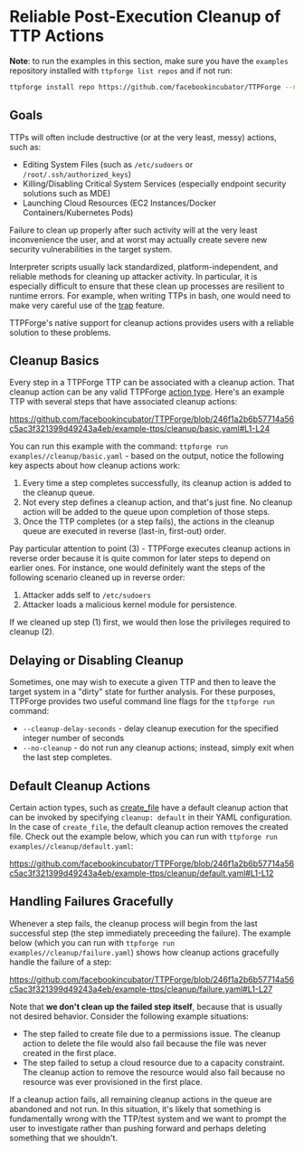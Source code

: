 # Reliable Post-Execution Cleanup of TTP Actions

**Note**: to run the examples in this section, make sure you have the `examples`
repository installed with `ttpforge list repos` and if not run:

```bash
ttpforge install repo https://github.com/facebookincubator/TTPForge --name examples
```

## Goals

TTPs will often include destructive (or at the very least, messy) actions, such
as:

- Editing System Files (such as `/etc/sudoers` or `/root/.ssh/authorized_keys`)
- Killing/Disabling Critical System Services (especially endpoint security
  solutions such as MDE)
- Launching Cloud Resources (EC2 Instances/Docker Containers/Kubernetes Pods)

Failure to clean up properly after such activity will at the very least
inconvenience the user, and at worst may actually create severe new security
vulnerabilities in the target system.

Interpreter scripts usually lack standardized, platform-independent, and
reliable methods for cleaning up attacker activity. In particular, it is
especially difficult to ensure that these clean up processes are resilient to
runtime errors. For example, when writing TTPs in bash, one would need to make
very careful use of the
[trap](https://tldp.org/LDP/Bash-Beginners-Guide/html/sect_12_02.html) feature.

TTPForge's native support for cleanup actions provides users with a reliable
solution to these problems.

## Cleanup Basics

Every step in a TTPForge TTP can be associated with a cleanup action. That
cleanup action can be any valid TTPForge [action type](actions.md). Here's an
example TTP with several steps that have associated cleanup actions:

https://github.com/facebookincubator/TTPForge/blob/246f1a2b6b57714a56c5ac3f321399d49243a4eb/example-ttps/cleanup/basic.yaml#L1-L24

You can run this example with the command:
`ttpforge run examples//cleanup/basic.yaml` - based on the output, notice the
following key aspects about how cleanup actions work:

1. Every time a step completes successfully, its cleanup action is added to the
   cleanup queue.
1. Not every step defines a cleanup action, and that's just fine. No cleanup
   action will be added to the queue upon completion of those steps.
1. Once the TTP completes (or a step fails), the actions in the cleanup queue
   are executed in reverse (last-in, first-out) order.

Pay particular attention to point (3) - TTPForge executes cleanup actions in
reverse order because it is quite common for later steps to depend on earlier
ones. For instance, one would definitely want the steps of the following
scenario cleaned up in reverse order:

1. Attacker adds self to `/etc/sudoers`
1. Attacker loads a malicious kernel module for persistence.

If we cleaned up step (1) first, we would then lose the privileges required to
cleanup (2).

## Delaying or Disabling Cleanup

Sometimes, one may wish to execute a given TTP and then to leave the target
system in a "dirty" state for further analysis. For these purposes, TTPForge
provides two useful command line flags for the `ttpforge run` command:

- `--cleanup-delay-seconds` - delay cleanup execution for the specified integer
  number of seconds
- `--no-cleanup` - do not run any cleanup actions; instead, simply exit when the
  last step completes.

## Default Cleanup Actions

Certain action types, such as [create_file](actions/create_file.md) have a
default cleanup action that can be invoked by specifying `cleanup: default` in
their YAML configuration. In the case of `create_file`, the default cleanup
action removes the created file. Check out the example below, which you can run
with `ttpforge run examples//cleanup/default.yaml`:

https://github.com/facebookincubator/TTPForge/blob/246f1a2b6b57714a56c5ac3f321399d49243a4eb/example-ttps/cleanup/default.yaml#L1-L12

## Handling Failures Gracefully

Whenever a step fails, the cleanup process will begin from the last successful
step (the step immediately preceeding the failure). The example below (which you
can run with `ttpforge run examples//cleanup/failure.yaml`) shows how cleanup
actions gracefully handle the failure of a step:

https://github.com/facebookincubator/TTPForge/blob/246f1a2b6b57714a56c5ac3f321399d49243a4eb/example-ttps/cleanup/failure.yaml#L1-L27

Note that **we don't clean up the failed step itself**, because that is usually
not desired behavior. Consider the following example situations:

- The step failed to create file due to a permissions issue. The cleanup action
  to delete the file would also fail because the file was never created in the
  first place.
- The step failed to setup a cloud resource due to a capacity constraint. The
  cleanup action to remove the resource would also fail because no resource was
  ever provisioned in the first place.

If a cleanup action fails, all remaining cleanup actions in the queue are
abandoned and not run. In this situation, it's likely that something is
fundamentally wrong with the TTP/test system and we want to prompt the user to
investigate rather than pushing forward and perhaps deleting something that we
shouldn't.
